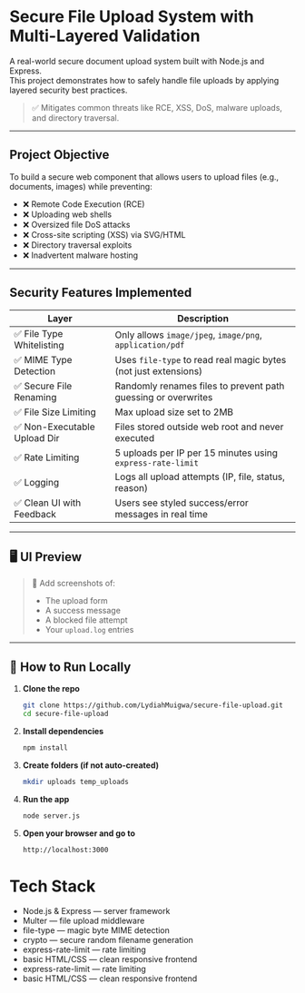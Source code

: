 # Secure File Upload System with Multi-Layered Validation

A real-world secure document upload system built with Node.js and Express.  
This project demonstrates how to safely handle file uploads by applying layered security best practices.

> ✅ Mitigates common threats like RCE, XSS, DoS, malware uploads, and directory traversal.

---

## Project Objective

To build a secure web component that allows users to upload files (e.g., documents, images) while preventing:

- ❌ Remote Code Execution (RCE)
- ❌ Uploading web shells
- ❌ Oversized file DoS attacks
- ❌ Cross-site scripting (XSS) via SVG/HTML
- ❌ Directory traversal exploits
- ❌ Inadvertent malware hosting

---

## Security Features Implemented

| Layer                         | Description |
|------------------------------|-------------|
| ✅ File Type Whitelisting     | Only allows `image/jpeg`, `image/png`, `application/pdf` |
| ✅ MIME Type Detection        | Uses `file-type` to read real magic bytes (not just extensions) |
| ✅ Secure File Renaming       | Randomly renames files to prevent path guessing or overwrites |
| ✅ File Size Limiting         | Max upload size set to 2MB |
| ✅ Non-Executable Upload Dir  | Files stored outside web root and never executed |
| ✅ Rate Limiting              | 5 uploads per IP per 15 minutes using `express-rate-limit` |
| ✅ Logging                    | Logs all upload attempts (IP, file, status, reason) |
| ✅ Clean UI with Feedback     | Users see styled success/error messages in real time |

---

## 🖥️ UI Preview

> 📸 Add screenshots of:
> - The upload form
> - A success message
> - A blocked file attempt
> - Your `upload.log` entries

---

## 🚀 How to Run Locally

1. **Clone the repo**
   ```bash
   git clone https://github.com/LydiahMuigwa/secure-file-upload.git
   cd secure-file-upload
2. **Install dependencies**
   ```bash
   npm install
3. **Create folders (if not auto-created)**
    ```bash
    mkdir uploads temp_uploads    
4. **Run the app**
   ```bash
   node server.js
5. **Open your browser and go to**
    ```bash
    http://localhost:3000

# Tech Stack

- Node.js & Express — server framework
- Multer — file upload middleware
- file-type — magic byte MIME detection
- crypto — secure random filename generation
- express-rate-limit — rate limiting
- basic HTML/CSS — clean responsive frontend
- express-rate-limit — rate limiting
- basic HTML/CSS — clean responsive frontend

